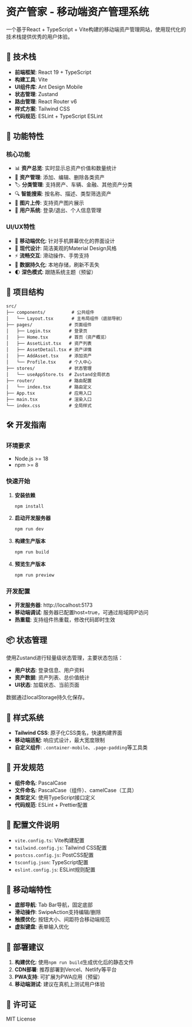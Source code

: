 # 资产管家 - 移动端资产管理系统

一个基于React + TypeScript + Vite构建的移动端资产管理网站，使用现代化的技术栈提供优秀的用户体验。

## 🚀 技术栈

- **前端框架**: React 19 + TypeScript
- **构建工具**: Vite
- **UI组件库**: Ant Design Mobile
- **状态管理**: Zustand
- **路由管理**: React Router v6
- **样式方案**: Tailwind CSS
- **代码规范**: ESLint + TypeScript ESLint

## 📱 功能特性

### 核心功能
- 📊 **资产总览**: 实时显示总资产价值和数量统计
- 📝 **资产管理**: 添加、编辑、删除各类资产
- 🏷️ **分类管理**: 支持房产、车辆、金融、其他资产分类
- 🔍 **智能搜索**: 按名称、描述、类型筛选资产
- 📸 **图片上传**: 支持资产图片展示
- 👤 **用户系统**: 登录/退出、个人信息管理

### UI/UX特性
- 📱 **移动端优化**: 针对手机屏幕优化的界面设计
- 🎨 **现代设计**: 简洁美观的Material Design风格
- ⚡ **流畅交互**: 滑动操作、手势支持
- 💾 **数据持久化**: 本地存储，刷新不丢失
- 🌓 **深色模式**: 跟随系统主题（预留）

## 📁 项目结构

```
src/
├── components/          # 公共组件
│   └── Layout.tsx       # 主布局组件（底部导航）
├── pages/              # 页面组件
│   ├── Login.tsx       # 登录页
│   ├── Home.tsx        # 首页（资产概览）
│   ├── AssetList.tsx   # 资产列表
│   ├── AssetDetail.tsx # 资产详情
│   ├── AddAsset.tsx    # 添加资产
│   └── Profile.tsx     # 个人中心
├── stores/             # 状态管理
│   └── useAppStore.ts  # Zustand全局状态
├── router/             # 路由配置
│   └── index.tsx       # 路由定义
├── App.tsx             # 应用入口
├── main.tsx            # 渲染入口
└── index.css           # 全局样式
```

## 🛠️ 开发指南

### 环境要求
- Node.js >= 18
- npm >= 8

### 快速开始

1. **安装依赖**
   ```bash
   npm install
   ```

2. **启动开发服务器**
   ```bash
   npm run dev
   ```
   
3. **构建生产版本**
   ```bash
   npm run build
   ```

4. **预览生产版本**
   ```bash
   npm run preview
   ```

### 开发配置

- **开发服务器**: http://localhost:5173
- **移动端调试**: 服务器已配置host=true，可通过局域网IP访问
- **热重载**: 支持组件热重载，修改代码即时生效

## 📦 状态管理

使用Zustand进行轻量级状态管理，主要状态包括：

- **用户状态**: 登录信息、用户资料
- **资产数据**: 资产列表、总价值统计
- **UI状态**: 加载状态、当前页面

数据通过localStorage持久化保存。

## 🎨 样式系统

- **Tailwind CSS**: 原子化CSS类名，快速构建界面
- **移动端适配**: 响应式设计，最大宽度限制
- **自定义组件**: `.container-mobile`、`.page-padding`等工具类

## 📝 开发规范

- **组件命名**: PascalCase
- **文件命名**: PascalCase（组件）、camelCase（工具）
- **类型定义**: 使用TypeScript接口定义
- **代码规范**: ESLint + Prettier配置

## 🔧 配置文件说明

- `vite.config.ts`: Vite构建配置
- `tailwind.config.js`: Tailwind CSS配置
- `postcss.config.js`: PostCSS配置
- `tsconfig.json`: TypeScript配置
- `eslint.config.js`: ESLint规则配置

## 📱 移动端特性

- **底部导航**: Tab Bar导航，固定底部
- **滑动操作**: SwipeAction支持编辑/删除
- **触摸优化**: 按钮大小、间距符合移动端规范
- **虚拟键盘**: 表单输入优化

## 🚀 部署建议

1. **构建优化**: 使用`npm run build`生成优化后的静态文件
2. **CDN部署**: 推荐部署到Vercel、Netlify等平台
3. **PWA支持**: 可扩展为PWA应用（预留）
4. **移动端测试**: 建议在真机上测试用户体验

## 📄 许可证

MIT License